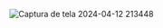 ![Captura de tela 2024-04-12 213448](https://github.com/DevRafaelTomaz/QrCode-Front-Mentor_Pratica.github.io/assets/134103640/b2b6326d-495a-4c9e-9870-f1d848cf0df0)
